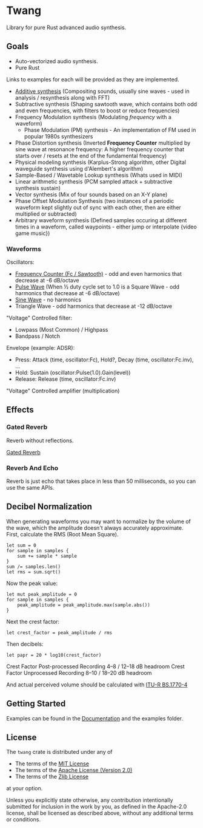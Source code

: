 # Twang
Library for pure Rust advanced audio synthesis.

## Goals
- Auto-vectorized audio synthesis.
- Pure Rust

Links to examples for each will be provided as they are implemented.
- [Additive synthesis](https://github.com/AldaronLau/twang/blob/master/examples/piano.rs)
  (Compositing sounds, usually sine waves - used in analysis / resynthesis along
  with FFT)
- Subtractive synthesis (Shaping sawtooth wave, which contains both odd and even
  frequencies, with filters to boost or reduce frequencies)
- Frequency Modulation synthesis (Modulating *frequency* with a waveform)
  - Phase Modulation (PM) synthesis - An implementation of FM used in popular
    1980s synthesizers
- Phase Distortion synthesis (Inverted **Frequency Counter** multiplied by sine
  wave at resonance frequency: A higher frequency counter that starts over /
  resets at the end of the fundamental frequency)
- Physical modeling synthesis (Karplus-Strong algorithm, other Digital waveguide
  synthesis using d'Alembert's algorithm)
- Sample-Based / Wavetable Lookup synthesis (Whats used in MIDI)
- Linear arithmetic synthesis (PCM sampled attack + subtractive synthesis
  sustain)
- Vector synthesis (Mix of four sounds based on an X-Y plane)
- Phase Offset Modulation Synthesis (two instances of a periodic waveform kept
  slightly out of sync with each other, then are either multiplied or
  subtracted)
- Arbitrary waveform synthesis (Defined samples occuring at different times in
  a waveform, called waypoints - either jump or interpolate {video game music})

### Waveforms
Oscillators:
- [Frequency Counter (Fc / Sawtooth)](https://docs.rs/twang/0.3.0/twang/struct.Fc.html) -
  odd and even harmonics that decrease at -6 dB/octave
- [Pulse Wave](https://docs.rs/twang/0.3.0/twang/sig/struct.Signal.html#method.pulse)
  (When ½ duty cycle set to 1.0 is a Square Wave - odd harmonics that decrease
  at -6 dB/octave)
- [Sine Wave](https://docs.rs/twang/0.3.0/twang/sig/struct.Signal.html#method.sine) -
  no harmonics
- Triangle Wave - odd harmonics that decrease at -12 dB/octave

"Voltage" Controlled filter:
- Lowpass (Most Common) / Highpass
- Bandpass / Notch

Envelope (example: ADSR):
- Press: Attack (time, oscillator:Fc), Hold?, Decay (time, oscillator:Fc.inv), …
- Hold: Sustain (oscillator:Pulse(1.0).Gain(level))
- Release: Release (time, oscillator:Fc.inv)

"Voltage" Controlled amplifier (multiplication)

## Effects
### Gated Reverb
Reverb without reflections.

[Gated Reverb](https://github.com/AldaronLau/twang/blob/master/examples/gate.rs)

### Reverb And Echo
Reverb is just echo that takes place in less than 50 milliseconds, so you can
use the same APIs.

## Decibel Normalization
When generating waveforms you may want to normalize by the volume of the wave,
which the amplitude doesn't always accurately approximate.  First, calculate the
RMS (Root Mean Square).
```
let sum = 0
for sample in samples {
    sum += sample * sample
}
sum /= samples.len()
let rms = sum.sqrt()
```

Now the peak value:
```
let mut peak_amplitude = 0
for sample in samples {
    peak_amplitude = peak_amplitude.max(sample.abs())
}
```

Next the crest factor:
```
let crest_factor = peak_amplitude / rms
```

Then decibels:

```
let papr = 20 * log10(crest_factor)
```

Crest Factor Post-processed Recording 4–8 / 12–18 dB headroom
Crest Factor Unprocessed Recording 8–10 / 18–20 dB headroom

And actual perceived volume should be calculated with
[ITU-R BS.1770-4](https://www.itu.int/dms_pubrec/itu-r/rec/bs/R-REC-BS.1770-4-201510-I!!PDF-E.pdf)

## Getting Started
Examples can be found in the [Documentation](https://docs.rs/twang) and the
examples folder.

## License
The `twang` crate is distributed under any of

- The terms of the
  [MIT License](https://github.com/AldaronLau/twang/blob/master/LICENSE-MIT)
- The terms of the
  [Apache License (Version 2.0)](https://github.com/AldaronLau/twang/blob/master/LICENSE-APACHE)
- The terms of the
  [Zlib License](https://github.com/AldaronLau/twang/blob/master/LICENSE-ZLIB)

at your option.

Unless you explicitly state otherwise, any contribution intentionally submitted
for inclusion in the work by you, as defined in the Apache-2.0 license, shall be
licensed as described above, without any additional terms or conditions.
